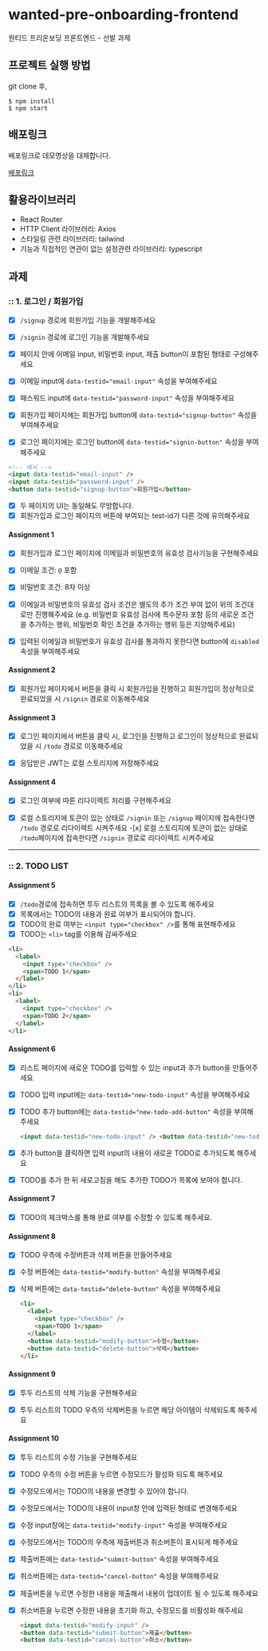 # wanted-pre-onboarding-frontend

원티드 프리온보딩 프론트엔드 - 선발 과제

## 프로젝트 실행 방법

git clone 후,

```
$ npm install
$ npm start
```

## 배포링크

배포링크로 데모영상을 대체합니다.

[배포링크](https://willowy-crisp-11ff82.netlify.app/)

## 활용라이브러리

- React Router
- HTTP Client 라이브러리: Axios
- 스타일링 관련 라이브러리: tailwind
- 기능과 직접적인 연관이 없는 설정관련 라이브러리: typescript

## 과제

### :: 1. 로그인 / 회원가입

- [x] `/signup` 경로에 회원가입 기능을 개발해주세요
- [x] `/signin` 경로에 로그인 기능을 개발해주세요
- [x] 페이지 안에 이메일 input, 비밀번호 input, 제출 button이 포함된 형태로 구성해주세요

- [x] 이메일 input에 `data-testid="email-input"` 속성을 부여해주세요
- [x] 패스워드 input에 `data-testid="password-input"` 속성을 부여해주세요
- [x] 회원가입 페이지에는 회원가입 button에 `data-testid="signup-button"` 속성을 부여해주세요
- [x] 로그인 페이지에는 로그인 button에 `data-testid="signin-button"` 속성을 부여해주세요

```html
<!-- 예시 -->
<input data-testid="email-input" />
<input data-testid="password-input" />
<button data-testid="signup-button">회원가입</button>
```

- [x] 두 페이지의 UI는 동일해도 무방합니다.
- [x] 회원가입과 로그인 페이지의 버튼에 부여되는 test-id가 다른 것에 유의해주세요

#### Assignment 1

- [x] 회원가입과 로그인 페이지에 이메일과 비밀번호의 유효성 검사기능을 구현해주세요

- [x] 이메일 조건: `@` 포함
- [x] 비밀번호 조건: 8자 이상
- [x] 이메일과 비밀번호의 유효성 검사 조건은 별도의 추가 조건 부여 없이 위의 조건대로만 진행해주세요 (e.g. 비밀번호 유효성 검사에 특수문자 포함 등의 새로운 조건을 추가하는 행위, 비밀번호 확인 조건을 추가하는 행위 등은 지양해주세요)

- [x] 입력된 이메일과 비밀번호가 유효성 검사를 통과하지 못한다면 button에 `disabled` 속성을 부여해주세요

#### Assignment 2

- [x] 회원가입 페이지에서 버튼을 클릭 시 회원가입을 진행하고 회원가입이 정상적으로 완료되었을 시 `/signin` 경로로 이동해주세요

#### Assignment 3

- [x] 로그인 페이지에서 버튼을 클릭 시, 로그인을 진행하고 로그인이 정상적으로 완료되었을 시 `/todo` 경로로 이동해주세요

- [x] 응답받은 JWT는 로컬 스토리지에 저장해주세요

#### Assignment 4

- [x] 로그인 여부에 따른 리다이렉트 처리를 구현해주세요

- [x] 로컬 스토리지에 토큰이 있는 상태로 `/signin` 또는 `/signup` 페이지에 접속한다면 `/todo` 경로로 리다이렉트 시켜주세요 -[x] 로컬 스토리지에 토큰이 없는 상태로 `/todo`페이지에 접속한다면 `/signin` 경로로 리다이렉트 시켜주세요

---

### :: 2. TODO LIST

#### Assignment 5

- [x] `/todo`경로에 접속하면 투두 리스트의 목록을 볼 수 있도록 해주세요
- [x] 목록에서는 TODO의 내용과 완료 여부가 표시되어야 합니다.
- [x] TODO의 완료 여부는 `<input type="checkbox" />`를 통해 표현해주세요
- [x] TODO는 `<li>` tag를 이용해 감싸주세요

```html
<li>
  <label>
    <input type="checkbox" />
    <span>TODO 1</span>
  </label>
</li>
<li>
  <label>
    <input type="checkbox" />
    <span>TODO 2</span>
  </label>
</li>
```

#### Assignment 6

- [x] 리스트 페이지에 새로운 TODO를 입력할 수 있는 input과 추가 button을 만들어주세요

- [x] TODO 입력 input에는 `data-testid="new-todo-input"` 속성을 부여해주세요
- [x] TODO 추가 button에는 `data-testid="new-todo-add-button"` 속성을 부여해주세요

  ```html
  <input data-testid="new-todo-input" /> <button data-testid="new-todo-add-button">추가</button>
  ```

- [x] 추가 button을 클릭하면 입력 input의 내용이 새로운 TODO로 추가되도록 해주세요
- [x] TODO를 추가 한 뒤 새로고침을 해도 추가한 TODO가 목록에 보여야 합니다.

#### Assignment 7

- [x] TODO의 체크박스를 통해 완료 여부를 수정할 수 있도록 해주세요.

#### Assignment 8

- [x] TODO 우측에 수정버튼과 삭제 버튼을 만들어주세요

- [x] 수정 버튼에는 `data-testid="modify-button"` 속성을 부여해주세요
- [x] 삭제 버튼에는 `data-testid="delete-button"` 속성을 부여해주세요

  ```html
  <li>
    <label>
      <input type="checkbox" />
      <span>TODO 1</span>
    </label>
    <button data-testid="modify-button">수정</button>
    <button data-testid="delete-button">삭제</button>
  </li>
  ```

#### Assignment 9

- [x] 투두 리스트의 삭제 기능을 구현해주세요

- [x] 투두 리스트의 TODO 우측의 삭제버튼을 누르면 해당 아이템이 삭제되도록 해주세요

#### Assignment 10

- [x] 투두 리스트의 수정 기능을 구현해주세요

- [x] TODO 우측의 수정 버튼을 누르면 수정모드가 활성화 되도록 해주세요
- [x] 수정모드에서는 TODO의 내용을 변경할 수 있어야 합니다.
- [x] 수정모드에서는 TODO의 내용이 input창 안에 입력된 형태로 변경해주세요
- [x] 수정 input창에는 `data-testid="modify-input"` 속성을 부여해주세요
- [x] 수정모드에서는 TODO의 우측에 제출버튼과 취소버튼이 표시되게 해주세요
- [x] 제출버튼에는 `data-testid="submit-button"` 속성을 부여해주세요
- [x] 취소버튼에는 `data-testid="cancel-button"` 속성을 부여해주세요
- [x] 제출버튼을 누르면 수정한 내용을 제출해서 내용이 업데이트 될 수 있도록 해주세요
- [x] 취소버튼을 누르면 수정한 내용을 초기화 하고, 수정모드를 비활성화 해주세요

  ```html
  <input data-testid="modify-input" />
  <button data-testid="submit-button">제출</button>
  <button data-testid="cancel-button">취소</button>
  ```
